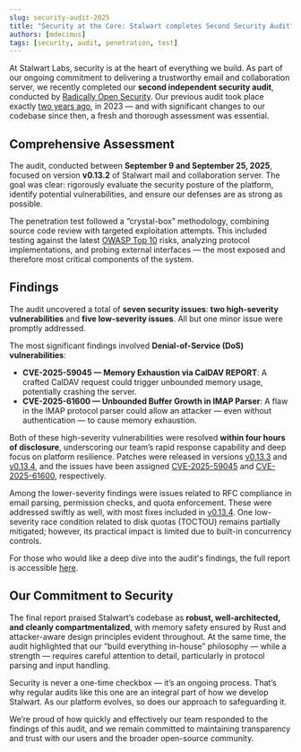 ```yaml
---
slug: security-audit-2025
title: "Security at the Core: Stalwart completes Second Security Audit"
authors: [mdecimus]
tags: [security, audit, penetration, test]
---
```


At Stalwart Labs, security is at the heart of everything we build. As part of our ongoing commitment to delivering a trustworthy email and collaboration server, we recently completed our **second independent security audit**, conducted by [Radically Open Security](https://radicallyopensecurity.com). Our previous audit took place exactly [two years ago](/blog/security-audit), in 2023 — and with significant changes to our codebase since then, a fresh and thorough assessment was essential.

## Comprehensive Assessment

The audit, conducted between **September 9 and September 25, 2025**, focused on version **v0.13.2** of Stalwart mail and collaboration server. The goal was clear: rigorously evaluate the security posture of the platform, identify potential vulnerabilities, and ensure our defenses are as strong as possible.

The penetration test followed a “crystal-box” methodology, combining source code review with targeted exploitation attempts. This included testing against the latest [OWASP Top 10](https://owasp.org/) risks, analyzing protocol implementations, and probing external interfaces — the most exposed and therefore most critical components of the system.

## Findings

The audit uncovered a total of **seven security issues**: **two high-severity vulnerabilities** and **five low-severity issues**. All but one minor issue were promptly addressed.

The most significant findings involved **Denial-of-Service (DoS) vulnerabilities**:

* **CVE-2025-59045 — Memory Exhaustion via CalDAV REPORT**: A crafted CalDAV request could trigger unbounded memory usage, potentially crashing the server.
* **CVE-2025-61600 — Unbounded Buffer Growth in IMAP Parser**: A flaw in the IMAP protocol parser could allow an attacker — even without authentication — to cause memory exhaustion.

Both of these high-severity vulnerabilities were resolved **within four hours of disclosure**, underscoring our team’s rapid response capability and deep focus on platform resilience. Patches were released in versions [v0.13.3](https://github.com/stalwartlabs/stalwart/releases/tag/v0.13.3) and [v0.13.4](https://github.com/stalwartlabs/stalwart/releases/tag/v0.13.4), and the issues have been assigned [CVE-2025-59045](https://github.com/stalwartlabs/stalwart/security/advisories/GHSA-xv4r-q6gr-6pfg) and [CVE-2025-61600](https://github.com/stalwartlabs/stalwart/security/advisories/GHSA-8jqj-qj5p-v5rr), respectively.

Among the lower-severity findings were issues related to RFC compliance in email parsing, permission checks, and quota enforcement. These were addressed swiftly as well, with most fixes included in [v0.13.4](https://github.com/stalwartlabs/stalwart/releases/tag/v0.13.4). One low-severity race condition related to disk quotas (TOCTOU) remains partially mitigated; however, its practical impact is limited due to built-in concurrency controls.

For those who would like a deep dive into the audit's findings, the full report is accessible [here](./ros-report.pdf).

## Our Commitment to Security

The final report praised Stalwart’s codebase as **robust, well-architected, and cleanly compartmentalized**, with memory safety ensured by Rust and attacker-aware design principles evident throughout. At the same time, the audit highlighted that our “build everything in-house” philosophy — while a strength — requires careful attention to detail, particularly in protocol parsing and input handling.

Security is never a one-time checkbox — it’s an ongoing process. That’s why regular audits like this one are an integral part of how we develop Stalwart. As our platform evolves, so does our approach to safeguarding it.

We’re proud of how quickly and effectively our team responded to the findings of this audit, and we remain committed to maintaining transparency and trust with our users and the broader open-source community.


